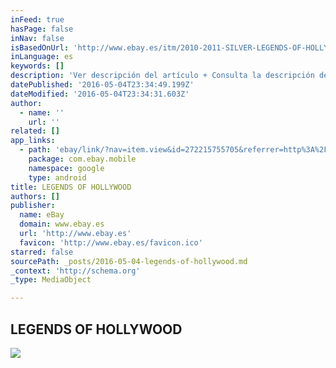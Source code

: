 ```yaml
---
inFeed: true
hasPage: false
inNav: false
isBasedOnUrl: 'http://www.ebay.es/itm/2010-2011-SILVER-LEGENDS-OF-HOLLYWOOD-6-COIN-SET-MOVIE-REEL-Cook-Islands-/272215755705?ssPageName=STRK:MESE:IT'
inLanguage: es
keywords: []
description: 'Ver descripción del artículo + Consulta la descripción del artículo para obtener más información sobre los detalles de envío Te han sobrepujado. No dejes que se te escape: puja otra vez. Has sido sobrepujado por una puja automática de otro pujador. Eres el máximo pujador de este artículo.'
datePublished: '2016-05-04T23:34:49.199Z'
dateModified: '2016-05-04T23:34:31.603Z'
author:
  - name: ''
    url: ''
related: []
app_links:
  - path: 'ebay/link/?nav=item.view&id=272215755705&referrer=http%3A%2F%2Frover.ebay.com%2Froverns%2F1%2F711-13271-9788-0%3Fmpcl%3Dhttp%253A%252F%252Fwww.ebay.es%252Fitm%252F2010-2011-Plata-Leyendas-de-Hollywood-6-coin-Set-movie-reel-Islas-Cook-%252F272215755705%253Fpt%253DLH_DefaultDomain_0'
    package: com.ebay.mobile
    namespace: google
    type: android
title: LEGENDS OF HOLLYWOOD
authors: []
publisher:
  name: eBay
  domain: www.ebay.es
  url: 'http://www.ebay.es'
  favicon: 'http://www.ebay.es/favicon.ico'
starred: false
sourcePath: _posts/2016-05-04-legends-of-hollywood.md
_context: 'http://schema.org'
_type: MediaObject

---
```

<article style=""><h1>LEGENDS OF HOLLYWOOD</h1><img src="https://s3-us-west-2.amazonaws.com/the-grid-img/p/37b62fc7f6b1d163f8c8a4fd40124aef852c83ef.jpg" /></article>